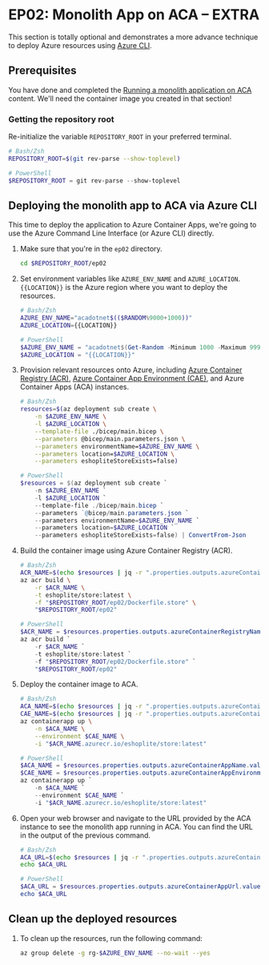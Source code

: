 # EP02: Monolith App on ACA &ndash; EXTRA

This section is totally optional and demonstrates a more advance technique to deploy Azure resources using [Azure CLI](https://learn.microsoft.com/cli/azure/).

## Prerequisites

You have done and completed the [Running a monolith application on ACA](README.md) content. We'll need the container image you created in that section!

### Getting the repository root

Re-initialize the variable `REPOSITORY_ROOT` in your preferred terminal.

```bash
# Bash/Zsh
REPOSITORY_ROOT=$(git rev-parse --show-toplevel)
```

```powershell
# PowerShell
$REPOSITORY_ROOT = git rev-parse --show-toplevel
```

## Deploying the monolith app to ACA via Azure CLI

This time to deploy the application to Azure Container Apps, we're going to use the Azure Command Line Interface (or Azure CLI) directly.

1. Make sure that you're in the `ep02` directory.

    ```bash
    cd $REPOSITORY_ROOT/ep02
    ```

2. Set environment variables like `AZURE_ENV_NAME` and `AZURE_LOCATION`. `{{LOCATION}}` is the Azure region where you want to deploy the resources.

    ```bash
    # Bash/Zsh
    AZURE_ENV_NAME="acadotnet$(($RANDOM%9000+1000))"
    AZURE_LOCATION={{LOCATION}}
    ```

    ```powershell
    # PowerShell
    $AZURE_ENV_NAME = "acadotnet$(Get-Random -Minimum 1000 -Maximum 9999)"
    $AZURE_LOCATION = "{{LOCATION}}"
    ```

3. Provision relevant resources onto Azure, including [Azure Container Registry (ACR)](https://learn.microsoft.com/azure/container-registry/container-registry-intro), [Azure Container App Environment (CAE)](https://learn.microsoft.com/azure/container-apps/environment), and Azure Container Apps (ACA) instances.

    ```bash
    # Bash/Zsh
    resources=$(az deployment sub create \
        -n $AZURE_ENV_NAME \
        -l $AZURE_LOCATION \
        --template-file ./bicep/main.bicep \
        --parameters @bicep/main.parameters.json \
        --parameters environmentName=$AZURE_ENV_NAME \
        --parameters location=$AZURE_LOCATION \
        --parameters eshopliteStoreExists=false)
    ```

    ```powershell
    # PowerShell
    $resources = $(az deployment sub create `
        -n $AZURE_ENV_NAME `
        -l $AZURE_LOCATION `
        --template-file ./bicep/main.bicep `
        --parameters `@bicep/main.parameters.json `
        --parameters environmentName=$AZURE_ENV_NAME `
        --parameters location=$AZURE_LOCATION `
        --parameters eshopliteStoreExists=false) | ConvertFrom-Json
    ```

4. Build the container image using Azure Container Registry (ACR).

    ```bash
    # Bash/Zsh
    ACR_NAME=$(echo $resources | jq -r ".properties.outputs.azureContainerRegistryName.value")
    az acr build \
        -r $ACR_NAME \
        -t eshoplite/store:latest \
        -f "$REPOSITORY_ROOT/ep02/Dockerfile.store" \
        "$REPOSITORY_ROOT/ep02"
    ```

    ```powershell
    # PowerShell
    $ACR_NAME = $resources.properties.outputs.azureContainerRegistryName.value
    az acr build `
        -r $ACR_NAME `
        -t eshoplite/store:latest `
        -f "$REPOSITORY_ROOT/ep02/Dockerfile.store" `
        "$REPOSITORY_ROOT/ep02"
    ```

5. Deploy the container image to ACA.

    ```bash
    # Bash/Zsh
    ACA_NAME=$(echo $resources | jq -r ".properties.outputs.azureContainerAppName.value")
    CAE_NAME=$(echo $resources | jq -r ".properties.outputs.azureContainerAppEnvironmentName.value")
    az containerapp up \
        -n $ACA_NAME \
        --environment $CAE_NAME \
        -i "$ACR_NAME.azurecr.io/eshoplite/store:latest"
    ```

    ```powershell
    # PowerShell
    $ACA_NAME = $resources.properties.outputs.azureContainerAppName.value
    $CAE_NAME = $resources.properties.outputs.azureContainerAppEnvironmentName.value
    az containerapp up `
        -n $ACA_NAME `
        --environment $CAE_NAME `
        -i "$ACR_NAME.azurecr.io/eshoplite/store:latest"
    ```

6. Open your web browser and navigate to the URL provided by the ACA instance to see the monolith app running in ACA. You can find the URL in the output of the previous command.

    ```bash
    # Bash/Zsh
    ACA_URL=$(echo $resources | jq -r ".properties.outputs.azureContainerAppUrl.value")
    echo $ACA_URL
    ```

    ```powershell
    # PowerShell
    $ACA_URL = $resources.properties.outputs.azureContainerAppUrl.value
    echo $ACA_URL
    ```

## Clean up the deployed resources

1. To clean up the resources, run the following command:

    ```bash
    az group delete -g rg-$AZURE_ENV_NAME --no-wait --yes
    ```

